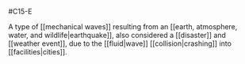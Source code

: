 #C15-E 

A type of [[mechanical waves]] resulting from an [[earth, atmosphere, water, and wildlife|earthquake]], also considered a [[disaster]] and [[weather event]], due to the [[fluid|wave]] [[collision|crashing]] into [[facilities|cities]].
